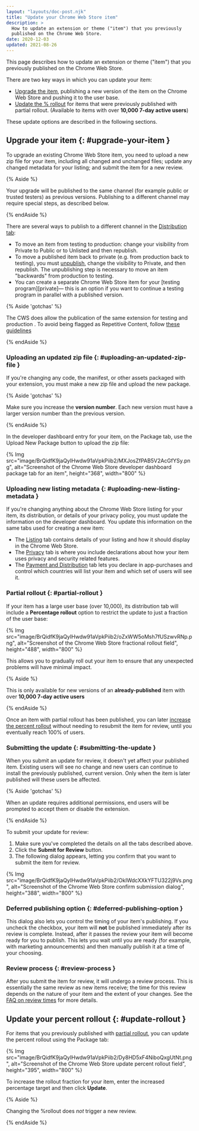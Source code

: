 ```yaml
---
layout: "layouts/doc-post.njk"
title: "Update your Chrome Web Store item"
description: >
  How to update an extension or theme ("item") that you previously
  published on the Chrome Web Store.
date: 2020-12-03
updated: 2021-08-26
---
```


This page describes how to update an extension or theme ("item") that you previously published on
the Chrome Web Store.

There are two key ways in which you can update your item:

- [Upgrade the item][upgrade-item], publishing a new version of the item on the Chrome Web Store and pushing it
  to the user base.
- [Update the % rollout][update-rollout] for items that were previously published with partial rollout.
  (Available to items with over **10,000 7-day active users**)

These update options are described in the following sections.

## Upgrade your item {: #upgrade-your-item }

To upgrade an existing Chrome Web Store item, you need to upload a new zip file for your item,
including all changed and unchanged files; update any changed metadata for your listing; and submit
the item for a new review.

{% Aside %}

Your upgrade will be published to the same channel (for example public or trusted testers) as
previous versions. Publishing to a different channel may require special steps, as described below.

{% endAside %}

There are several ways to publish to a different channel in the [Distribution tab][visibility]:

- To move an item from testing to production: change your visibility from Private to Public or to
  Unlisted and then republish.
- To move a published item back to private (e.g. from production back to testing), you must
  [unpublish][unpublish], change the visibility to Private, and then republish. The unpublishing step is
  necessary to move an item "backwards" from production to testing.
- You can create a separate Chrome Web Store item for your [testing program][private]— this is an option if you
  want to continue a testing program in parallel with a published version. 

{% Aside 'gotchas' %}

The CWS does allow the publication of the same extension for testing and production . To avoid
being flagged as Repetitive Content, follow [these guidelines][test-production-extension] 

{% endAside %}

### Uploading an updated zip file {: #uploading-an-updated-zip-file }

If you're changing any code, the manifest, or other assets packaged with your extension, you must
make a new zip file and upload the new package. 

{% Aside 'gotchas' %}

Make sure you increase the **version number**. Each new version must have a larger version number than the previous version.

{% endAside %}

In the developer dashboard entry for your item, on
the Package tab, use the Upload New Package button to upload the zip file:

{% Img src="image/BrQidfK9jaQyIHwdw91aVpkPiib2/MXJosZfPAB5V2AcGfYSy.png", 
       alt="Screenshot of the Chrome Web Store developer dashboard package tab for an item",
       height="368", width="800" %}

### Uploading new listing metadata {: #uploading-new-listing-metadata }

If you're changing anything about the Chrome Web Store listing for your item, its distribution, or
details of your privacy policy, you must update the information on the developer dashboard. You
update this information on the same tabs used for creating a new item:

- The [Listing][cws-listing] tab contains details of your listing and how it should display in the Chrome Web
  Store.
- The [Privacy][cws-privacy] tab is where you include declarations about how your item uses privacy and
  security related features.
- The [Payment and Distribution][cws-distribution] tab lets you declare in app-purchases and control which countries will list your item and
  which set of users will see it.

### Partial rollout {: #partial-rollout }

If your item has a large user base (over 10,000), its distribution tab will include a **Percentage rollout**
option to restrict the update to just a fraction of the user base:

{% Img src="image/BrQidfK9jaQyIHwdw91aVpkPiib2/oZxWW5oMsh7fUSzwvRNp.png",
       alt="Screenshot of the Chrome Web Store fractional rollout field",
       height="488", width="800" %}

This allows you to gradually roll out your item to ensure that any unexpected problems will have
minimal impact.

{% Aside %}

This is only available for new versions of an **already-published** item with over **10,000 7-day
active users**

{% endAside %}

Once an item with partial rollout has been published, you can later [increase the percent rollout][update-rollout] 
without needing to resubmit the item for review, until you eventually reach 100% of
users.

### Submitting the update {: #submitting-the-update }

When you submit an update for review, it doesn't yet affect your published item. Existing users will
see no change and new users can continue to install the previously published, current version. Only
when the item is later published will these users be affected.

{% Aside 'gotchas' %}

When an update requires additional permissions, end users will be prompted to accept them or disable
the extension.

{% endAside %}


To submit your update for review:

1.  Make sure you've completed the details on all the tabs described above.
2.  Click the **Submit for Review** button.
3.  The following dialog appears, letting you confirm that you want to submit the item for review.

{% Img src="image/BrQidfK9jaQyIHwdw91aVpkPiib2/OkIWdcXXkYFTU322j9Vs.png",
       alt="Screenshot of the Chrome Web Store confirm submission dialog", height="388", width="800" %}

### Deferred publishing option {: #deferred-publishing-option }

This dialog also lets you control the timing of your item's publishing. If you uncheck the checkbox,
your item will **not** be published immediately after its review is complete. Instead, after it
passes the review your item will become ready for you to publish. This lets you wait until you are
ready (for example, with marketing announcements) and then manually publish it at a time of your
choosing.

### Review process {: #review-process }

After you submit the item for review, it will undergo a review process. This is essentially the same
review as new items receive; the time for this review depends on the nature of your item and the
extent of your changes. See the [FAQ on review times][review-times] for more details.

## Update your percent rollout {: #update-rollout }

For items that you previously published with [partial rollout][partial-rollout], you can update the percent
rollout using the Package tab:

{% Img src="image/BrQidfK9jaQyIHwdw91aVpkPiib2/Dy8HD5xF4NiboQxgUtNt.png",
       alt="Screenshot of the Chrome Web Store update percent rollout field", height="395", width="800" %}

To increase the rollout fraction for your item, enter the increased percentage target and then click
**Update**.

{% Aside %}

Changing the %rollout does *not* trigger a new review.

{% endAside %}

[cws-distribution]: /docs/webstore/cws-dashboard-distribution
[cws-listing]: /docs/webstore/cws-dashboard-listing
[cws-privacy]: /docs/webstore/cws-dashboard-privacy
[review-times]: /docs/webstore/faq#faq-listing-108
[partial-rollout]: #partial-rollout
[unpublish]: /docs/webstore/faq/#faq-listing-03
[update-rollout]: #update-rollout
[upgrade-item]: #upgrade-your-item
[visibility]: /docs/webstore/cws-dashboard-distribution#setting-the-visibility
[visibility-private]: /docs/webstore/cws-dashboard-distribution/#private-visibility-trusted-testers
[test-production-extension]: /docs/webstore/spam-faq/#test-version

